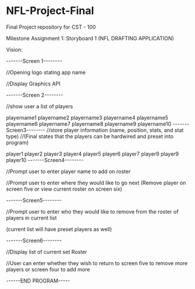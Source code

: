 # NFL-Project-Final
Final Project repository for CST - 100

Milestone Assignment 1: Storyboard 1 (NFL DRAFTING APPLICATION)

Vision:

-------Screen 1--------

//Opening logo stating app name

//Display Graphics API

-------Screen 2--------

//show user a list of players

playername1
playername2
playername3
playername4
playername5
playername6
playername7
playername8
playername9
playername10
-------Screen3-------- //store player information (name, position, stats, and stat type) //(Final states that the players can be hardwired and preset into program)

player1
player2
player3
player4
player5
player6
player7
player9
player9
player10
-------Screen4--------

//Prompt user to enter player name to add on roster

//Prompt user to enter where they would like to go next (Remove player on screen five or view current roster on screen six)

-------Screen5--------

//Prompt user to enter who they would like to remove from the roster of players in current list

(current list will have preset players as well)

-------Screen6--------

//Display list of current set Roster

//User can enter whether they wish to return to screen five to remove more players or screen four to add more

------END PROGRAM-----